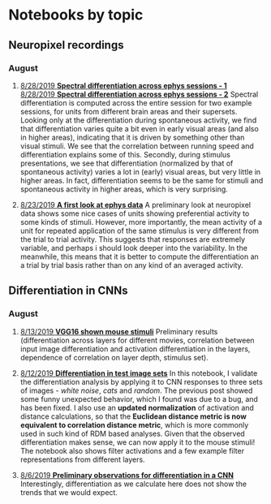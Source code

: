 # Notebooks by topic

## Neuropixel recordings

### August

1. [8/28/2019 **Spectral differentiation across ephys sessions - 1**](pages/ephys_2_1/2_spectral_by_trial.md)  
   [8/28/2019 **Spectral differentiation across ephys sessions - 2**](pages/ephys_2_2/2_spectral_by_trial-session_2.md)
   Spectral differentiation is computed across the entire session for two example sessions, for units from different brain areas and their supersets. Looking only at the differentiation during spontaneous activity, we find that differentiation varies quite a bit even in early visual areas (and also in higher areas), indicating that it is driven by something other than visual stimuli. We see that the correlation between running speed and differentiation explains some of this. Secondly, during stimulus presentations, we see that differentiation (normalized by that of spontaneous activity) varies a lot in (early) visual areas, but very little in higher areas. In fact, differentiation seems to be the same for stimuli and spontaneous activity in higher areas, which is very surprising.

1. [8/23/2019 **A first look at ephys data**](pages/ephys_1/1_Basics.md)
   A preliminary look at neuropixel data shows some nice cases of units showing preferential activity to some kinds of stimuli. However, more importantly, the mean activity of a unit for repeated application of the same stimulus is very different from the trial to trial activity. This suggests that responses are extremely variable, and perhaps i should look deeper into the variability. In the meanwhile, this means that it is better to compute the differentiation an a trial by trial basis rather than on any kind of an averaged activity.

## Differentiation in CNNs

### August

1. [8/13/2019 **VGG16 shown mouse stimuli**](pages/VGG16_mouse_stimuli/VGG16_mouse_stimuli.md)
   Preliminary results (differentiation across layers for different movies, correlation between input image differentiation and activation differentiation in the layers, dependence of correlation on layer depth, stimulus set).

1. [8/12/2019 **Differentiation in test image sets**](pages/VGG16_understand_differentiation/VGG16_understand_differentiation.md)
   In this notebook, I validate the differentiation analysis by applying it to CNN responses to three sets of images - _white noise_, _cats_ and _random_. The previous post showed some funny unexpected behavior, which I found was due to a bug, and has been fixed. I also use an **updated normalization** of activation and distance calculations, so that the **Euclidean distance metric is now equivalent to correlation distance metric**, which is more commonly used in such kind of RDM based analyses. Given that the observed differentiation makes sense, we can now apply it to the mouse stimuli! The notebook also shows filter activations and a few example filter representations from different layers.

1. [8/6/2019 **Preliminary observations for differentiation in a CNN**](pages/VGG16_Differentiation_original/VGG16_Differentiation_original.md)
   Interestingly, differentiation as we calculate here does not show the trends that we would expect.
